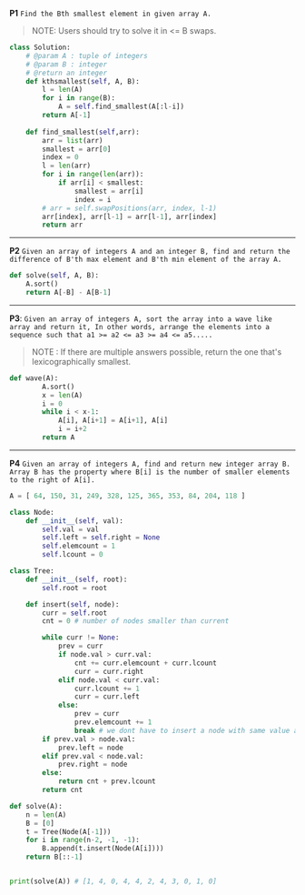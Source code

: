 **P1** `Find the Bth smallest element in given array A.`
> NOTE: Users should try to solve it in <= B swaps.

```py
class Solution:
	# @param A : tuple of integers
	# @param B : integer
	# @return an integer
	def kthsmallest(self, A, B):
        l = len(A)
        for i in range(B):
            A = self.find_smallest(A[:l-i])
        return A[-1]
    
    def find_smallest(self,arr):
        arr = list(arr)
        smallest = arr[0]
        index = 0
        l = len(arr)
        for i in range(len(arr)):
            if arr[i] < smallest:
                smallest = arr[i]
                index = i
        # arr = self.swapPositions(arr, index, l-1)
        arr[index], arr[l-1] = arr[l-1], arr[index]
        return arr
```
---

**P2** `Given an array of integers A and an integer B, find and return the difference of B'th max element and B'th min element of the array A.`

```python
def solve(self, A, B):
    A.sort() 
    return A[-B] - A[B-1]
```

---

**P3**: `Given an array of integers A, sort the array into a wave like array and return it, In other words, arrange the elements into a sequence such that a1 >= a2 <= a3 >= a4 <= a5.....`
> NOTE : If there are multiple answers possible, return the one that's lexicographically smallest.

```py
def wave(A):
	    A.sort()
	    x = len(A)
	    i = 0
        while i < x-1:
            A[i], A[i+1] = A[i+1], A[i]
            i = i+2
        return A
```

---

**P4** `Given an array of integers A, find and return new integer array B. Array B has the property where B[i] is the number of smaller elements to the right of A[i].`

```python
A = [ 64, 150, 31, 249, 328, 125, 365, 353, 84, 204, 118 ]

class Node:
    def __init__(self, val):
        self.val = val
        self.left = self.right = None
        self.elemcount = 1
        self.lcount = 0

class Tree:
    def __init__(self, root):
        self.root = root

    def insert(self, node):
        curr = self.root
        cnt = 0 # number of nodes smaller than current

        while curr != None:
            prev = curr
            if node.val > curr.val:
                cnt += curr.elemcount + curr.lcount
                curr = curr.right
            elif node.val < curr.val:
                curr.lcount += 1
                curr = curr.left
            else:
                prev = curr
                prev.elemcount += 1
                break # we dont have to insert a node with same value as current because it is already present
        if prev.val > node.val:
            prev.left = node
        elif prev.val < node.val:
            prev.right = node
        else:
            return cnt + prev.lcount
        return cnt

def solve(A):
    n = len(A)
    B = [0]
    t = Tree(Node(A[-1]))
    for i in range(n-2, -1, -1):
        B.append(t.insert(Node(A[i])))
    return B[::-1]


print(solve(A)) # [1, 4, 0, 4, 4, 2, 4, 3, 0, 1, 0]
```